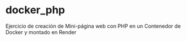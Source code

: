 # docker_php
Ejercicio de creación de Mini-página web con PHP en un Contenedor de Docker y montado en Render
